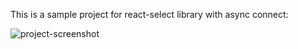 This is a sample project for react-select library with async connect:

![project-screenshot](https://i.imgur.com/VnFQzIm.png)
